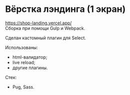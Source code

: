 # Вёрстка лэндинга (1 экран)

https://shop-landing.vercel.app/<br>
Сборка при помощи Gulp и Webpack.

Сделан кастомный плагин для Select. 

Использованы:
- html-валидатор;
- live reload;
- другие плагины. 

Стек:
- Pug, Sass.
